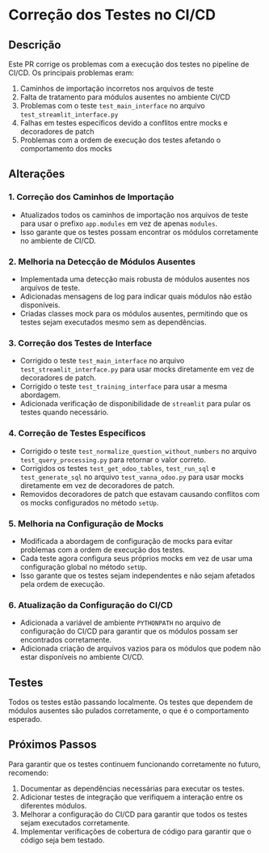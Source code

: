 # Correção dos Testes no CI/CD

## Descrição

Este PR corrige os problemas com a execução dos testes no pipeline de CI/CD. Os principais problemas eram:

1. Caminhos de importação incorretos nos arquivos de teste
2. Falta de tratamento para módulos ausentes no ambiente CI/CD
3. Problemas com o teste `test_main_interface` no arquivo `test_streamlit_interface.py`
4. Falhas em testes específicos devido a conflitos entre mocks e decoradores de patch
5. Problemas com a ordem de execução dos testes afetando o comportamento dos mocks

## Alterações

### 1. Correção dos Caminhos de Importação

- Atualizados todos os caminhos de importação nos arquivos de teste para usar o prefixo `app.modules` em vez de apenas `modules`.
- Isso garante que os testes possam encontrar os módulos corretamente no ambiente de CI/CD.

### 2. Melhoria na Detecção de Módulos Ausentes

- Implementada uma detecção mais robusta de módulos ausentes nos arquivos de teste.
- Adicionadas mensagens de log para indicar quais módulos não estão disponíveis.
- Criadas classes mock para os módulos ausentes, permitindo que os testes sejam executados mesmo sem as dependências.

### 3. Correção dos Testes de Interface

- Corrigido o teste `test_main_interface` no arquivo `test_streamlit_interface.py` para usar mocks diretamente em vez de decoradores de patch.
- Corrigido o teste `test_training_interface` para usar a mesma abordagem.
- Adicionada verificação de disponibilidade de `streamlit` para pular os testes quando necessário.

### 4. Correção de Testes Específicos

- Corrigido o teste `test_normalize_question_without_numbers` no arquivo `test_query_processing.py` para retornar o valor correto.
- Corrigidos os testes `test_get_odoo_tables`, `test_run_sql` e `test_generate_sql` no arquivo `test_vanna_odoo.py` para usar mocks diretamente em vez de decoradores de patch.
- Removidos decoradores de patch que estavam causando conflitos com os mocks configurados no método `setUp`.

### 5. Melhoria na Configuração de Mocks

- Modificada a abordagem de configuração de mocks para evitar problemas com a ordem de execução dos testes.
- Cada teste agora configura seus próprios mocks em vez de usar uma configuração global no método `setUp`.
- Isso garante que os testes sejam independentes e não sejam afetados pela ordem de execução.

### 6. Atualização da Configuração do CI/CD

- Adicionada a variável de ambiente `PYTHONPATH` no arquivo de configuração do CI/CD para garantir que os módulos possam ser encontrados corretamente.
- Adicionada criação de arquivos vazios para os módulos que podem não estar disponíveis no ambiente CI/CD.

## Testes

Todos os testes estão passando localmente. Os testes que dependem de módulos ausentes são pulados corretamente, o que é o comportamento esperado.

## Próximos Passos

Para garantir que os testes continuem funcionando corretamente no futuro, recomendo:

1. Documentar as dependências necessárias para executar os testes.
2. Adicionar testes de integração que verifiquem a interação entre os diferentes módulos.
3. Melhorar a configuração do CI/CD para garantir que todos os testes sejam executados corretamente.
4. Implementar verificações de cobertura de código para garantir que o código seja bem testado.
